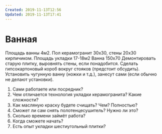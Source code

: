 ```yaml
---
Created: 2019-11-13T12:56
Updated: 2019-11-13T17:41
---
```

# Ванная
Площадь ванны 4м2. Пол керамогранит 30х30, стены 20х30 кирпичиком. Площадь укладки 17-18м2
Ванна 150х70
Демонтировать старую плитку, выровнять стены, если понадобится. Сделать гипсокартоновый короб вокруг стояков (предстоит обсудить).
Установить чугунную ванну (ножки и т.д.), занесут сами (если обычно не делают установки).
1. Сами работаете или посредник?
2. Чем отличается технология укладки керамогранита? Какие сложности?
3. Как масляную краску будете счищать? Чем? Полностью?
4. Сможет ли сам снять полотенцесушитель? Нужно ли это?
5. Сколько времени займёт работа?
6. Когда сможете начать?
7. Есть опыт укладки шестиугольный плитки?